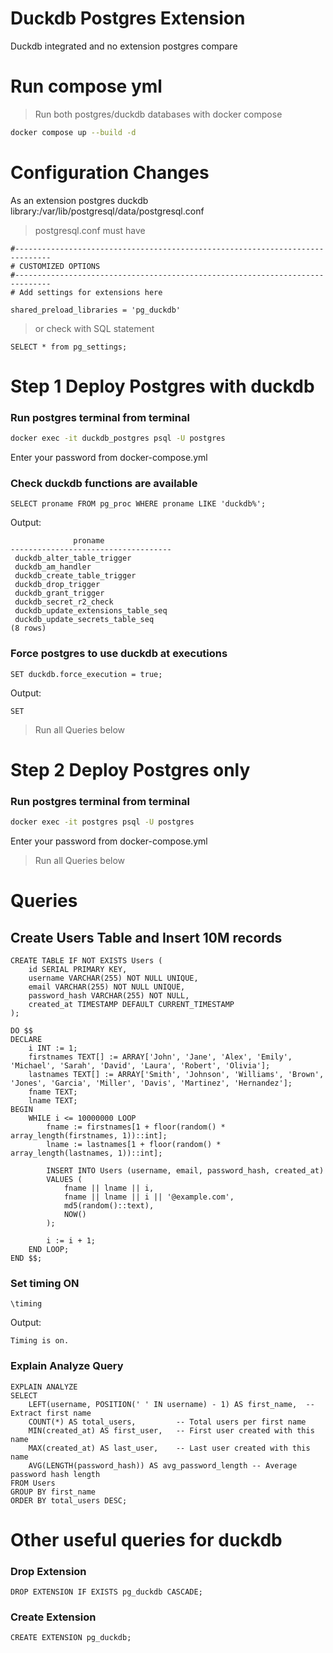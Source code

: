 # Duckdb Postgres Extension
Duckdb integrated and no extension postgres compare

# Run compose yml
> Run both postgres/duckdb databases with docker compose 
```bash
docker compose up --build -d
```

# Configuration Changes
As an extension postgres duckdb library:/var/lib/postgresql/data/postgresql.conf
> postgresql.conf must have

```properties
#------------------------------------------------------------------------------
# CUSTOMIZED OPTIONS
#------------------------------------------------------------------------------
# Add settings for extensions here

shared_preload_libraries = 'pg_duckdb'
```

> or check with SQL statement
```
SELECT * from pg_settings;
```

# Step 1 Deploy Postgres with duckdb

### Run postgres terminal from terminal
```bash
docker exec -it duckdb_postgres psql -U postgres
```
Enter your password from docker-compose.yml

### Check duckdb functions are available
```
SELECT proname FROM pg_proc WHERE proname LIKE 'duckdb%';
```
Output:
```
              proname               
------------------------------------
 duckdb_alter_table_trigger
 duckdb_am_handler
 duckdb_create_table_trigger
 duckdb_drop_trigger
 duckdb_grant_trigger
 duckdb_secret_r2_check
 duckdb_update_extensions_table_seq
 duckdb_update_secrets_table_seq
(8 rows)
```

### Force postgres to use duckdb at executions
```
SET duckdb.force_execution = true;
```
Output:
```
SET
```
> Run all Queries below

# Step 2 Deploy Postgres only
### Run postgres terminal from terminal
```bash
docker exec -it postgres psql -U postgres
```
Enter your password from docker-compose.yml

> Run all Queries below

# Queries

## Create Users Table and Insert 10M records
```
CREATE TABLE IF NOT EXISTS Users (
    id SERIAL PRIMARY KEY,
    username VARCHAR(255) NOT NULL UNIQUE,
    email VARCHAR(255) NOT NULL UNIQUE,
    password_hash VARCHAR(255) NOT NULL,
    created_at TIMESTAMP DEFAULT CURRENT_TIMESTAMP
);

DO $$
DECLARE
    i INT := 1;
    firstnames TEXT[] := ARRAY['John', 'Jane', 'Alex', 'Emily', 'Michael', 'Sarah', 'David', 'Laura', 'Robert', 'Olivia'];
    lastnames TEXT[] := ARRAY['Smith', 'Johnson', 'Williams', 'Brown', 'Jones', 'Garcia', 'Miller', 'Davis', 'Martinez', 'Hernandez'];
    fname TEXT;
    lname TEXT;
BEGIN
    WHILE i <= 10000000 LOOP
        fname := firstnames[1 + floor(random() * array_length(firstnames, 1))::int];
        lname := lastnames[1 + floor(random() * array_length(lastnames, 1))::int];

        INSERT INTO Users (username, email, password_hash, created_at)
        VALUES (
            fname || lname || i,
            fname || lname || i || '@example.com',
            md5(random()::text),
            NOW()
        );

        i := i + 1;
    END LOOP;
END $$;
```
### Set timing ON
```
\timing
```
Output:
```
Timing is on.
```
### Explain Analyze Query
```
EXPLAIN ANALYZE 
SELECT 
    LEFT(username, POSITION(' ' IN username) - 1) AS first_name,  -- Extract first name
    COUNT(*) AS total_users,         -- Total users per first name
    MIN(created_at) AS first_user,   -- First user created with this name
    MAX(created_at) AS last_user,    -- Last user created with this name
    AVG(LENGTH(password_hash)) AS avg_password_length -- Average password hash length
FROM Users
GROUP BY first_name
ORDER BY total_users DESC;
```

# Other useful queries for duckdb

### Drop Extension
```
DROP EXTENSION IF EXISTS pg_duckdb CASCADE;
```
### Create Extension
```
CREATE EXTENSION pg_duckdb;
```